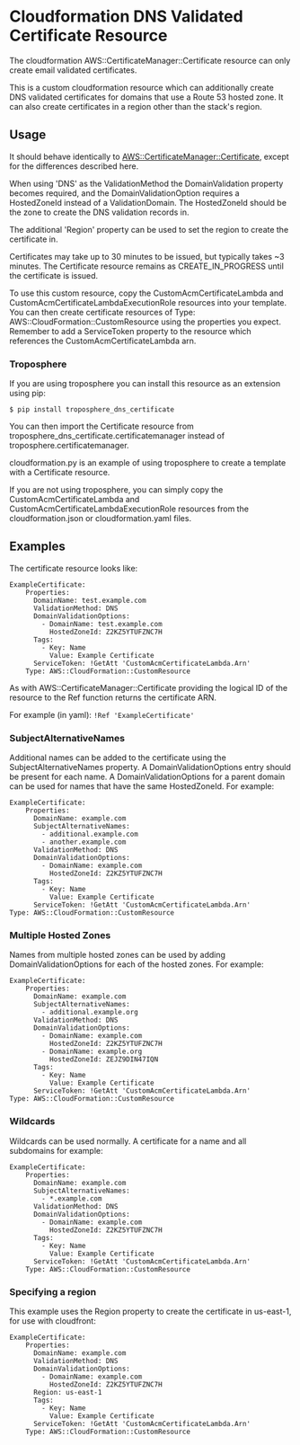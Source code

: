 # Cloudformation DNS Validated Certificate Resource

The cloudformation AWS::CertificateManager::Certificate resource can only create email validated certificates.

This is a custom cloudformation resource which can additionally create DNS validated certificates for domains that use
a Route 53 hosted zone. It can also create certificates in a region other than the stack's region.

## Usage

It should behave identically to [AWS::CertificateManager::Certificate](https://docs.aws.amazon.com/AWSCloudFormation/latest/UserGuide/aws-resource-certificatemanager-certificate.html), 
except for the differences described here.

When using 'DNS' as the ValidationMethod the DomainValidation property becomes required, and the DomainValidationOption
requires a HostedZoneId instead of a ValidationDomain. The HostedZoneId should be the zone to create the DNS validation 
records in.

The additional 'Region' property can be used to set the region to create the certificate in.

Certificates may take up to 30 minutes to be issued, but typically takes ~3 minutes. The Certificate resource remains as 
CREATE_IN_PROGRESS until the certificate is issued.

To use this custom resource, copy the CustomAcmCertificateLambda and CustomAcmCertificateLambdaExecutionRole resources
into your template. You can then create certificate resources of Type: AWS::CloudFormation::CustomResource using the
properties you expect. Remember to add a ServiceToken property to the resource which references the CustomAcmCertificateLambda arn.

### Troposphere

If you are using troposphere you can install this resource as an extension using pip:

    $ pip install troposphere_dns_certificate

You can then import the Certificate resource from troposphere_dns_certificate.certificatemanager instead of 
troposphere.certificatemanager. 

cloudformation.py is an example of using troposphere to create a template with a Certificate resource. 

If you are not using troposphere, you can simply copy the CustomAcmCertificateLambda and CustomAcmCertificateLambdaExecutionRole
resources from the cloudformation.json or cloudformation.yaml files.

## Examples

The certificate resource looks like:

    ExampleCertificate:
        Properties:
          DomainName: test.example.com        
          ValidationMethod: DNS
          DomainValidationOptions:
            - DomainName: test.example.com
              HostedZoneId: Z2KZ5YTUFZNC7H
          Tags:
            - Key: Name
              Value: Example Certificate
          ServiceToken: !GetAtt 'CustomAcmCertificateLambda.Arn'
        Type: AWS::CloudFormation::CustomResource

As with AWS::CertificateManager::Certificate providing the logical ID of the resource to the Ref function returns the certificate ARN.

For example (in yaml): `!Ref 'ExampleCertificate'`

### SubjectAlternativeNames

Additional names can be added to the certificate using the SubjectAlternativeNames property. A DomainValidationOptions entry should be 
present for each name. A DomainValidationOptions for a parent domain can be used for names that have the same HostedZoneId.
For example:

    ExampleCertificate:
        Properties:
          DomainName: example.com
          SubjectAlternativeNames:
            - additional.example.com
            - another.example.com    
          ValidationMethod: DNS
          DomainValidationOptions:
            - DomainName: example.com
              HostedZoneId: Z2KZ5YTUFZNC7H
          Tags:
            - Key: Name
              Value: Example Certificate
          ServiceToken: !GetAtt 'CustomAcmCertificateLambda.Arn'
    Type: AWS::CloudFormation::CustomResource

### Multiple Hosted Zones

Names from multiple hosted zones can be used by adding DomainValidationOptions for each of the hosted zones.
For example:

    ExampleCertificate:
        Properties:
          DomainName: example.com
          SubjectAlternativeNames:
            - additional.example.org
          ValidationMethod: DNS
          DomainValidationOptions:
            - DomainName: example.com
              HostedZoneId: Z2KZ5YTUFZNC7H
            - DomainName: example.org
              HostedZoneId: ZEJZ9DIN47IQN              
          Tags:
            - Key: Name
              Value: Example Certificate
          ServiceToken: !GetAtt 'CustomAcmCertificateLambda.Arn'
    Type: AWS::CloudFormation::CustomResource

### Wildcards

Wildcards can be used normally. A certificate for a name and all subdomains for example:

    ExampleCertificate:
        Properties:
          DomainName: example.com   
          SubjectAlternativeNames:
            - *.example.com               
          ValidationMethod: DNS
          DomainValidationOptions:
            - DomainName: example.com
              HostedZoneId: Z2KZ5YTUFZNC7H
          Tags:
            - Key: Name
              Value: Example Certificate
          ServiceToken: !GetAtt 'CustomAcmCertificateLambda.Arn'
        Type: AWS::CloudFormation::CustomResource

### Specifying a region

This example uses the Region property to create the certificate in us-east-1, for use with cloudfront:

    ExampleCertificate:
        Properties:
          DomainName: example.com          
          ValidationMethod: DNS
          DomainValidationOptions:
            - DomainName: example.com
              HostedZoneId: Z2KZ5YTUFZNC7H
          Region: us-east-1
          Tags:
            - Key: Name
              Value: Example Certificate
          ServiceToken: !GetAtt 'CustomAcmCertificateLambda.Arn'
        Type: AWS::CloudFormation::CustomResource

